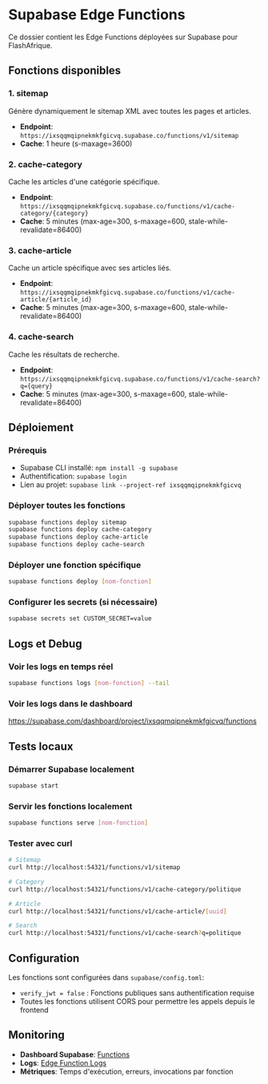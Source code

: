 # Supabase Edge Functions

Ce dossier contient les Edge Functions déployées sur Supabase pour FlashAfrique.

## Fonctions disponibles

### 1. sitemap
Génère dynamiquement le sitemap XML avec toutes les pages et articles.
- **Endpoint**: `https://ixsqqmqipnekmkfgicvq.supabase.co/functions/v1/sitemap`
- **Cache**: 1 heure (s-maxage=3600)

### 2. cache-category
Cache les articles d'une catégorie spécifique.
- **Endpoint**: `https://ixsqqmqipnekmkfgicvq.supabase.co/functions/v1/cache-category/{category}`
- **Cache**: 5 minutes (max-age=300, s-maxage=600, stale-while-revalidate=86400)

### 3. cache-article
Cache un article spécifique avec ses articles liés.
- **Endpoint**: `https://ixsqqmqipnekmkfgicvq.supabase.co/functions/v1/cache-article/{article_id}`
- **Cache**: 5 minutes (max-age=300, s-maxage=600, stale-while-revalidate=86400)

### 4. cache-search
Cache les résultats de recherche.
- **Endpoint**: `https://ixsqqmqipnekmkfgicvq.supabase.co/functions/v1/cache-search?q={query}`
- **Cache**: 5 minutes (max-age=300, s-maxage=600, stale-while-revalidate=86400)

## Déploiement

### Prérequis
- Supabase CLI installé: `npm install -g supabase`
- Authentification: `supabase login`
- Lien au projet: `supabase link --project-ref ixsqqmqipnekmkfgicvq`

### Déployer toutes les fonctions
```bash
supabase functions deploy sitemap
supabase functions deploy cache-category
supabase functions deploy cache-article
supabase functions deploy cache-search
```

### Déployer une fonction spécifique
```bash
supabase functions deploy [nom-fonction]
```

### Configurer les secrets (si nécessaire)
```bash
supabase secrets set CUSTOM_SECRET=value
```

## Logs et Debug

### Voir les logs en temps réel
```bash
supabase functions logs [nom-fonction] --tail
```

### Voir les logs dans le dashboard
https://supabase.com/dashboard/project/ixsqqmqipnekmkfgicvq/functions

## Tests locaux

### Démarrer Supabase localement
```bash
supabase start
```

### Servir les fonctions localement
```bash
supabase functions serve [nom-fonction]
```

### Tester avec curl
```bash
# Sitemap
curl http://localhost:54321/functions/v1/sitemap

# Category
curl http://localhost:54321/functions/v1/cache-category/politique

# Article
curl http://localhost:54321/functions/v1/cache-article/[uuid]

# Search
curl http://localhost:54321/functions/v1/cache-search?q=politique
```

## Configuration

Les fonctions sont configurées dans `supabase/config.toml`:
- `verify_jwt = false` : Fonctions publiques sans authentification requise
- Toutes les fonctions utilisent CORS pour permettre les appels depuis le frontend

## Monitoring

- **Dashboard Supabase**: [Functions](https://supabase.com/dashboard/project/ixsqqmqipnekmkfgicvq/functions)
- **Logs**: [Edge Function Logs](https://supabase.com/dashboard/project/ixsqqmqipnekmkfgicvq/logs/edge-functions)
- **Métriques**: Temps d'exécution, erreurs, invocations par fonction
